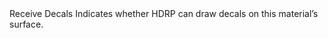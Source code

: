 <tr>
<td>Receive Decals</td>
<td></td>
<td></td>
<td>Indicates whether HDRP can draw decals on this material’s surface.</td>
</tr>
